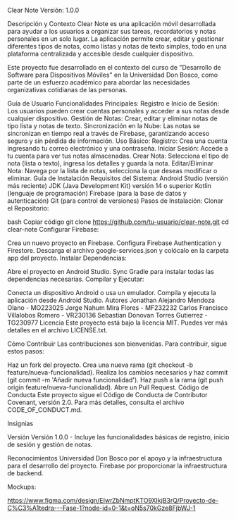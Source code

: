 Clear Note
Versión: 1.0.0

Descripción y Contexto
Clear Note es una aplicación móvil desarrollada para ayudar a los usuarios a organizar sus tareas, recordatorios y notas personales en un solo lugar. La aplicación permite crear, editar y gestionar diferentes tipos de notas, como listas y notas de texto simples, todo en una plataforma centralizada y accesible desde cualquier dispositivo.

Este proyecto fue desarrollado en el contexto del curso de "Desarrollo de Software para Dispositivos Móviles" en la Universidad Don Bosco, como parte de un esfuerzo académico para abordar las necesidades organizativas cotidianas de las personas.

Guía de Usuario
Funcionalidades Principales:
Registro e Inicio de Sesión: Los usuarios pueden crear cuentas personales y acceder a sus notas desde cualquier dispositivo.
Gestión de Notas: Crear, editar y eliminar notas de tipo lista y notas de texto.
Sincronización en la Nube: Las notas se sincronizan en tiempo real a través de Firebase, garantizando acceso seguro y sin pérdida de información.
Uso Básico:
Registro: Crea una cuenta ingresando tu correo electrónico y una contraseña.
Iniciar Sesión: Accede a tu cuenta para ver tus notas almacenadas.
Crear Nota: Selecciona el tipo de nota (lista o texto), ingresa los detalles y guarda la nota.
Editar/Eliminar Nota: Navega por la lista de notas, selecciona la que deseas modificar o eliminar.
Guía de Instalación
Requisitos del Sistema:
Android Studio (versión más reciente)
JDK (Java Development Kit) versión 14 o superior
Kotlin (lenguaje de programación)
Firebase (para la base de datos y autenticación)
Git (para control de versiones)
Pasos de Instalación:
Clonar el Repositorio:

bash
Copiar código
git clone https://github.com/tu-usuario/clear-note.git
cd clear-note
Configurar Firebase:

Crea un nuevo proyecto en Firebase.
Configura Firebase Authentication y Firestore.
Descarga el archivo google-services.json y colócalo en la carpeta app del proyecto.
Instalar Dependencias:

Abre el proyecto en Android Studio.
Sync Gradle para instalar todas las dependencias necesarias.
Compilar y Ejecutar:

Conecta un dispositivo Android o usa un emulador.
Compila y ejecuta la aplicación desde Android Studio.
Autores
Jonathan Alejandro Mendoza Olano - MO223025
Jorge Nahum Mira Flores - MF232232
Carlos Francisco Villalobos Romero - VR230136
Sebastian Donovan Torres Gutierrez - TG230977
Licencia
Este proyecto está bajo la licencia MIT. Puedes ver más detalles en el archivo LICENSE.txt.

Cómo Contribuir
Las contribuciones son bienvenidas. Para contribuir, sigue estos pasos:

Haz un fork del proyecto.
Crea una nueva rama (git checkout -b feature/nueva-funcionalidad).
Realiza los cambios necesarios y haz commit (git commit -m 'Añadir nueva funcionalidad').
Haz push a la rama (git push origin feature/nueva-funcionalidad).
Abre un Pull Request.
Código de Conducta
Este proyecto sigue el Código de Conducta de Contributor Covenant, versión 2.0. Para más detalles, consulta el archivo CODE_OF_CONDUCT.md.

Insignias

Versión
Versión 1.0.0 - Incluye las funcionalidades básicas de registro, inicio de sesión y gestión de notas.

Reconocimientos
Universidad Don Bosco por el apoyo y la infraestructura para el desarrollo del proyecto.
Firebase por proporcionar la infraestructura de backend.

Mockups:

https://www.figma.com/design/EIwrZbNmptKTO9XIkjB3rQ/Proyecto-de-C%C3%A1tedra---Fase-1?node-id=0-1&t=oN5s70kGze8FjbWJ-1
